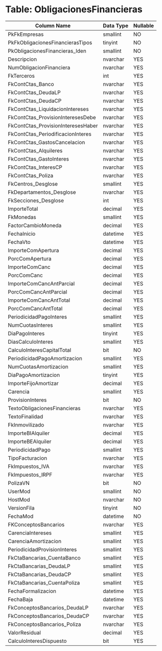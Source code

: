 # Table: ObligacionesFinancieras

| Column Name | Data Type | Nullable |
|-------------|-----------|----------|
| PkFkEmpresas | smallint | NO |
| PkFkObligacionesFinancierasTipos | tinyint | NO |
| PkObligacionesFinancieras_Iden | smallint | NO |
| Descripcion | nvarchar | YES |
| NumObligacionFinanciera | nvarchar | YES |
| FkTerceros | int | YES |
| FkContCtas_Banco | nvarchar | YES |
| FkContCtas_DeudaLP | nvarchar | YES |
| FkContCtas_DeudaCP | nvarchar | YES |
| FkContCtas_LiquidacionIntereses | nvarchar | YES |
| FkContCtas_ProvisionInteresesDebe | nvarchar | YES |
| FkContCtas_ProvisionInteresesHaber | nvarchar | YES |
| FkContCtas_PeriodificacionInteres | nvarchar | YES |
| FkContCtas_GastosCancelacion | nvarchar | YES |
| FkContCtas_Alquileres | nvarchar | YES |
| FkContCtas_GastoInteres | nvarchar | YES |
| FkContCtas_InteresCP | nvarchar | YES |
| FkContCtas_Poliza | nvarchar | YES |
| FkCentros_Desglose | smallint | YES |
| FkDepartamentos_Desglose | nvarchar | YES |
| FkSecciones_Desglose | int | YES |
| ImporteTotal | decimal | YES |
| FkMonedas | smallint | YES |
| FactorCambioMoneda | decimal | YES |
| FechaInicio | datetime | YES |
| FechaVto | datetime | YES |
| ImporteComApertura | decimal | YES |
| PorcComApertura | decimal | YES |
| ImporteComCanc | decimal | YES |
| PorcComCanc | decimal | YES |
| ImporteComCancAntParcial | decimal | YES |
| PorcComCancAntParcial | decimal | YES |
| ImporteComCancAntTotal | decimal | YES |
| PorcComCancAntTotal | decimal | YES |
| PeriodicidadPagoInteres | smallint | YES |
| NumCuotasInteres | smallint | YES |
| DiaPagoInteres | tinyint | YES |
| DiasCalculoInteres | smallint | YES |
| CalculoInteresCapitalTotal | bit | NO |
| PeriodicidadPagoAmortizacion | smallint | YES |
| NumCuotasAmortizacion | smallint | YES |
| DiaPagoAmortizacion | tinyint | YES |
| ImporteFijoAmortizar | decimal | YES |
| Carencia | smallint | YES |
| ProvisionInteres | bit | NO |
| TextoObligacionesFinancieras | nvarchar | YES |
| TextoFinalidad | nvarchar | YES |
| FkInmovilizado | nvarchar | YES |
| ImporteBIAlquiler | decimal | YES |
| ImporteBEAlquiler | decimal | YES |
| PeriodicidadPago | smallint | YES |
| TipoFacturacion | nvarchar | YES |
| FkImpuestos_IVA | nvarchar | YES |
| FkImpuestos_IRPF | nvarchar | YES |
| PolizaVN | bit | NO |
| UserMod | smallint | NO |
| HostMod | nvarchar | NO |
| VersionFila | tinyint | NO |
| FechaMod | datetime | NO |
| FKConceptosBancarios | nvarchar | YES |
| CarenciaIntereses | smallint | YES |
| CarenciaAmortizacion | smallint | YES |
| PeriodicidadProvisionInteres | smallint | YES |
| FkCtaBancarias_CuentaBanco | smallint | YES |
| FkCtaBancarias_DeudaLP | smallint | YES |
| FkCtaBancarias_DeudaCP | smallint | YES |
| FkCtaBancarias_CuentaPoliza | smallint | YES |
| FechaFormalizacion | datetime | YES |
| FechaBaja | datetime | YES |
| FkConceptosBancarios_DeudaLP | nvarchar | YES |
| FkConceptosBancarios_DeudaCP | nvarchar | YES |
| FkConceptosBancarios_Poliza | nvarchar | YES |
| ValorResidual | decimal | YES |
| CalculoInteresDispuesto | bit | YES |
